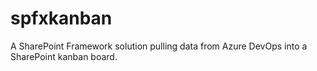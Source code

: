 # spfxkanban
A SharePoint Framework solution pulling data from Azure DevOps into a SharePoint kanban board.
